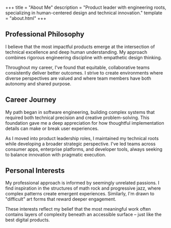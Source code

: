 +++
title = "About Me"
description = "Product leader with engineering roots, specializing in human-centered design and technical innovation."
template = "about.html"
+++

## Professional Philosophy

I believe that the most impactful products emerge at the intersection of technical excellence and deep human understanding. My approach combines rigorous engineering discipline with empathetic design thinking.

Throughout my career, I've found that equitable, collaborative teams consistently deliver better outcomes. I strive to create environments where diverse perspectives are valued and where team members have both autonomy and shared purpose.

## Career Journey

My path began in software engineering, building complex systems that required both technical precision and creative problem-solving. This foundation gave me a deep appreciation for how thoughtful implementation details can make or break user experiences.

As I moved into product leadership roles, I maintained my technical roots while developing a broader strategic perspective. I've led teams across consumer apps, enterprise platforms, and developer tools, always seeking to balance innovation with pragmatic execution.

## Personal Interests

My professional approach is informed by seemingly unrelated passions. I find inspiration in the structures of math rock and progressive jazz, where complex patterns create emergent experiences. Similarly, I'm drawn to "difficult" art forms that reward deeper engagement.

These interests reflect my belief that the most meaningful work often contains layers of complexity beneath an accessible surface – just like the best digital products.
